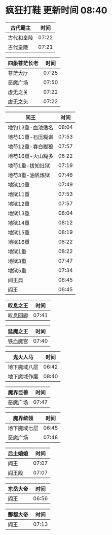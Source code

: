 # 疯狂打鞋 更新时间 08:40

| 古代霸主   | 时间    |
|--------|-------|
| 古代和皇陵 | 07:22 |
| 古代皇陵 | 07:21 |

| 四象苍茫长老   | 时间    |
|--------|-------|
| 苍茫大厅 | 07:25 |
| 恶魔广场 | 07:50 |
| 虚无之关 | 07:22 |
| 虚无之头 | 07:22 |

| 间王   | 时间    |
|--------|-------|
| 地钓13重-血池适名 | 08:04 |
| 地芍11重-石压糊训 | 07:53 |
| 地芍12重-春白糊狼 | 07:57 |
| 地芍16重-火山糊多 | 08:22 |
| 地芍1重-拔知灶狱 | 07:19 |
| 地芍3重-油帆炼狱 | 07:46 |
| 地狱10重 | 07:49 |
| 地狱11重 | 07:53 |
| 地狱12重 | 07:57 |
| 地狱13重 | 08:04 |
| 地狱14重 | 08:12 |
| 地狱15重 | 08:19 |
| 地狱16重 | 08:22 |
| 地狱1重 | 08:22 |
| 地狱3重 | 07:47 |
| 地狱5重 | 07:34 |
| 间王典 | 06:45 |
| 阎王 | 06:45 |

| 叹息之王   | 时间    |
|--------|-------|
| 叹息回廊 | 07:41 |

| 猛魔之王   | 时间    |
|--------|-------|
| 铁血魔宫 | 07:40 |

| 鬼火人马   | 时间    |
|--------|-------|
| 地下魔域八层 | 06:42 |
| 地下魔域作层 | 08:40 |

| 魔界巨兽   | 时间    |
|--------|-------|
| 恶魔广场 | 07:47 |

| 魔界统领   | 时间    |
|--------|-------|
| 地下魔域七层 | 06:45 |
| 恶魔广场 | 07:48 |

| 后土娘娘   | 时间    |
|--------|-------|
| 阎王 | 07:07 |
| 阎王殿 | 07:07 |

| 东岳大帝   | 时间    |
|--------|-------|
| 阎王 | 06:56 |

| 酆都大帝   | 时间    |
|--------|-------|
| 阎王 | 07:13 |
